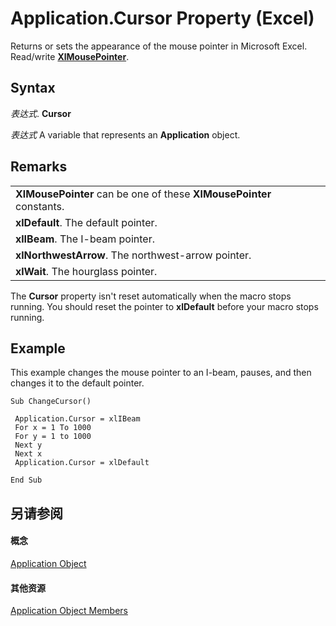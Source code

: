 
# Application.Cursor Property (Excel)

Returns or sets the appearance of the mouse pointer in Microsoft Excel. Read/write  **[XlMousePointer](5aa7dbb9-6473-a492-98c0-74c801e09939.md)**.


## Syntax

 _表达式_. **Cursor**

 _表达式_ A variable that represents an **Application** object.


## Remarks


||
|:-----|
|**XlMousePointer** can be one of these **XlMousePointer** constants.|
|**xlDefault**. The default pointer.|
|**xlIBeam**. The I-beam pointer.|
|**xlNorthwestArrow**. The northwest-arrow pointer.|
|**xlWait**. The hourglass pointer.|
The  **Cursor** property isn't reset automatically when the macro stops running. You should reset the pointer to **xlDefault** before your macro stops running.


## Example

This example changes the mouse pointer to an I-beam, pauses, and then changes it to the default pointer.


```
Sub ChangeCursor() 
 
 Application.Cursor = xlIBeam 
 For x = 1 To 1000 
 For y = 1 to 1000 
 Next y 
 Next x 
 Application.Cursor = xlDefault 
 
End Sub
```


## 另请参阅


#### 概念


[Application Object](19b73597-5cf9-4f56-8227-b5211f657f6f.md)
#### 其他资源


[Application Object Members](http://msdn.microsoft.com/library/4cb9ca42-8d07-cc9c-2d80-4eb9a5921e1e%28Office.15%29.aspx)